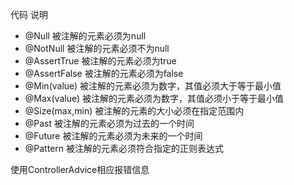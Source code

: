 代码	说明
- @Null	被注解的元素必须为null
- @NotNull	被注解的元素必须不为null
- @AssertTrue	被注解的元素必须为true
- @AssertFalse	被注解的元素必须为false
- @Min(value)	被注解的元素必须为数字，其值必须大于等于最小值
- @Max(value)	被注解的元素必须为数字，其值必须小于等于最小值
- @Size(max,min)	被注解的元素的大小必须在指定范围内
- @Past	被注解的元素必须为过去的一个时间
- @Future	被注解的元素必须为未来的一个时间
- @Pattern	被注解的元素必须符合指定的正则表达式

使用ControllerAdvice相应报错信息